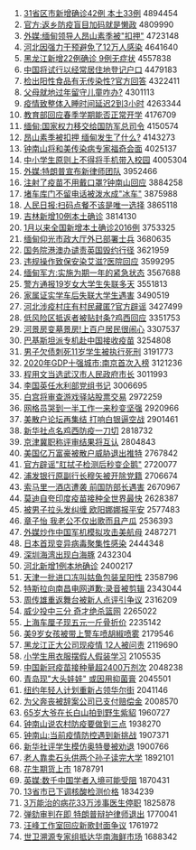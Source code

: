 1. [31省区市新增确诊42例 本土33例](http://www.baidu.com/baidu?cl=3&tn=SE_baiduhomet8_jmjb7mjw&rsv_dl=fyb_top&fr=top1000&wd=31%CA%A1%C7%F8%CA%D0%D0%C2%D4%F6%C8%B7%D5%EF42%C0%FD%20%B1%BE%CD%C133%C0%FD) 4894454
1. [官方:返乡防疫盲目加码就是懒政](http://www.baidu.com/baidu?cl=3&tn=SE_baiduhomet8_jmjb7mjw&rsv_dl=fyb_top&fr=top1000&wd=%B9%D9%B7%BD%3A%B7%B5%CF%E7%B7%C0%D2%DF%C3%A4%C4%BF%BC%D3%C2%EB%BE%CD%CA%C7%C0%C1%D5%FE) 4809990
1. [外媒:缅甸领导人昂山素季被"扣押"](http://www.baidu.com/baidu?cl=3&tn=SE_baiduhomet8_jmjb7mjw&rsv_dl=fyb_top&fr=top1000&wd=%CD%E2%C3%BD%3A%C3%E5%B5%E9%C1%EC%B5%BC%C8%CB%B0%BA%C9%BD%CB%D8%BC%BE%B1%BB%22%BF%DB%D1%BA%22) 4723148
1. [河北因强力干预避免了12万人感染](http://www.baidu.com/baidu?cl=3&tn=SE_baiduhomet8_jmjb7mjw&rsv_dl=fyb_top&fr=top1000&wd=%BA%D3%B1%B1%D2%F2%C7%BF%C1%A6%B8%C9%D4%A4%B1%DC%C3%E2%C1%CB12%CD%F2%C8%CB%B8%D0%C8%BE) 4641640
1. [黑龙江新增22例确诊 9例无症状](http://www.baidu.com/baidu?cl=3&tn=SE_baiduhomet8_jmjb7mjw&rsv_dl=fyb_top&fr=top1000&wd=%BA%DA%C1%FA%BD%AD%D0%C2%D4%F622%C0%FD%C8%B7%D5%EF%209%C0%FD%CE%DE%D6%A2%D7%B4) 4557838
1. [中国将试行以经常居住地登记户口](http://www.baidu.com/baidu?cl=3&tn=SE_baiduhomet8_jmjb7mjw&rsv_dl=fyb_top&fr=top1000&wd=%D6%D0%B9%FA%BD%AB%CA%D4%D0%D0%D2%D4%BE%AD%B3%A3%BE%D3%D7%A1%B5%D8%B5%C7%BC%C7%BB%A7%BF%DA) 4479183
1. [检出阳性食品有无传染性?官方回答](http://www.baidu.com/baidu?cl=3&tn=SE_baiduhomet8_jmjb7mjw&rsv_dl=fyb_top&fr=top1000&wd=%BC%EC%B3%F6%D1%F4%D0%D4%CA%B3%C6%B7%D3%D0%CE%DE%B4%AB%C8%BE%D0%D4%3F%B9%D9%B7%BD%BB%D8%B4%F0) 4322411
1. [父母就地过年留守儿童咋办?](http://www.baidu.com/baidu?cl=3&tn=SE_baiduhomet8_jmjb7mjw&rsv_dl=fyb_top&fr=top1000&wd=%B8%B8%C4%B8%BE%CD%B5%D8%B9%FD%C4%EA%C1%F4%CA%D8%B6%F9%CD%AF%D5%A6%B0%EC%3F) 4301113
1. [疫情致整体入睡时间延迟2到3小时](http://www.baidu.com/baidu?cl=3&tn=SE_baiduhomet8_jmjb7mjw&rsv_dl=fyb_top&fr=top1000&wd=%D2%DF%C7%E9%D6%C2%D5%FB%CC%E5%C8%EB%CB%AF%CA%B1%BC%E4%D1%D3%B3%D92%B5%BD3%D0%A1%CA%B1) 4263344
1. [教育部回应春季学期能否正常开学](http://www.baidu.com/baidu?cl=3&tn=SE_baiduhomet8_jmjb7mjw&rsv_dl=fyb_top&fr=top1000&wd=%BD%CC%D3%FD%B2%BF%BB%D8%D3%A6%B4%BA%BC%BE%D1%A7%C6%DA%C4%DC%B7%F1%D5%FD%B3%A3%BF%AA%D1%A7) 4176709
1. [缅甸:国家权力移交给国防军总司令](http://www.baidu.com/baidu?cl=3&tn=SE_baiduhomet8_jmjb7mjw&rsv_dl=fyb_top&fr=top1000&wd=%C3%E5%B5%E9%3A%B9%FA%BC%D2%C8%A8%C1%A6%D2%C6%BD%BB%B8%F8%B9%FA%B7%C0%BE%FC%D7%DC%CB%BE%C1%EE) 4150574
1. [昂山素季被扣押 缅甸发生了什么?](http://www.baidu.com/baidu?cl=3&tn=SE_baiduhomet8_jmjb7mjw&rsv_dl=fyb_top&fr=top1000&wd=%B0%BA%C9%BD%CB%D8%BC%BE%B1%BB%BF%DB%D1%BA%20%C3%E5%B5%E9%B7%A2%C9%FA%C1%CB%CA%B2%C3%B4%3F) 4143273
1. [钟南山将和美传染病专家福奇会面](http://www.baidu.com/baidu?cl=3&tn=SE_baiduhomet8_jmjb7mjw&rsv_dl=fyb_top&fr=top1000&wd=%D6%D3%C4%CF%C9%BD%BD%AB%BA%CD%C3%C0%B4%AB%C8%BE%B2%A1%D7%A8%BC%D2%B8%A3%C6%E6%BB%E1%C3%E6) 4025137
1. [中小学生原则上不得将手机带入校园](http://www.baidu.com/baidu?cl=3&tn=SE_baiduhomet8_jmjb7mjw&rsv_dl=fyb_top&fr=top1000&wd=%D6%D0%D0%A1%D1%A7%C9%FA%D4%AD%D4%F2%C9%CF%B2%BB%B5%C3%BD%AB%CA%D6%BB%FA%B4%F8%C8%EB%D0%A3%D4%B0) 4005304
1. [外媒:特朗普宣布新律师团队](http://www.baidu.com/baidu?cl=3&tn=SE_baiduhomet8_jmjb7mjw&rsv_dl=fyb_top&fr=top1000&wd=%CD%E2%C3%BD%3A%CC%D8%C0%CA%C6%D5%D0%FB%B2%BC%D0%C2%C2%C9%CA%A6%CD%C5%B6%D3) 3952466
1. [注射了疫苗不用戴口罩?钟南山回应](http://www.baidu.com/baidu?cl=3&tn=SE_baiduhomet8_jmjb7mjw&rsv_dl=fyb_top&fr=top1000&wd=%D7%A2%C9%E4%C1%CB%D2%DF%C3%E7%B2%BB%D3%C3%B4%F7%BF%DA%D5%D6%3F%D6%D3%C4%CF%C9%BD%BB%D8%D3%A6) 3884258
1. [堵车库门不留电话被泼水成"冰车"](http://www.baidu.com/baidu?cl=3&tn=SE_baiduhomet8_jmjb7mjw&rsv_dl=fyb_top&fr=top1000&wd=%B6%C2%B3%B5%BF%E2%C3%C5%B2%BB%C1%F4%B5%E7%BB%B0%B1%BB%C6%C3%CB%AE%B3%C9%22%B1%F9%B3%B5%22) 3875988
1. [人民日报:扫码点餐不该是唯一选择](http://www.baidu.com/baidu?cl=3&tn=SE_baiduhomet8_jmjb7mjw&rsv_dl=fyb_top&fr=top1000&wd=%C8%CB%C3%F1%C8%D5%B1%A8%3A%C9%A8%C2%EB%B5%E3%B2%CD%B2%BB%B8%C3%CA%C7%CE%A8%D2%BB%D1%A1%D4%F1) 3865118
1. [吉林新增10例本土确诊](http://www.baidu.com/baidu?cl=3&tn=SE_baiduhomet8_jmjb7mjw&rsv_dl=fyb_top&fr=top1000&wd=%BC%AA%C1%D6%D0%C2%D4%F610%C0%FD%B1%BE%CD%C1%C8%B7%D5%EF) 3814130
1. [1月以来全国新增本土确诊2016例](http://www.baidu.com/baidu?cl=3&tn=SE_baiduhomet8_jmjb7mjw&rsv_dl=fyb_top&fr=top1000&wd=1%D4%C2%D2%D4%C0%B4%C8%AB%B9%FA%D0%C2%D4%F6%B1%BE%CD%C1%C8%B7%D5%EF2016%C0%FD) 3753325
1. [缅甸仰光市政大厅外已部署士兵](http://www.baidu.com/baidu?cl=3&tn=SE_baiduhomet8_jmjb7mjw&rsv_dl=fyb_top&fr=top1000&wd=%C3%E5%B5%E9%D1%F6%B9%E2%CA%D0%D5%FE%B4%F3%CC%FC%CD%E2%D2%D1%B2%BF%CA%F0%CA%BF%B1%F8) 3680635
1. [国务院港澳办谴责英国毁约行径](http://www.baidu.com/baidu?cl=3&tn=SE_baiduhomet8_jmjb7mjw&rsv_dl=fyb_top&fr=top1000&wd=%B9%FA%CE%F1%D4%BA%B8%DB%B0%C4%B0%EC%C7%B4%D4%F0%D3%A2%B9%FA%BB%D9%D4%BC%D0%D0%BE%B6) 3621959
1. [违规操作致保安染艾滋?医院回应](http://www.baidu.com/baidu?cl=3&tn=SE_baiduhomet8_jmjb7mjw&rsv_dl=fyb_top&fr=top1000&wd=%CE%A5%B9%E6%B2%D9%D7%F7%D6%C2%B1%A3%B0%B2%C8%BE%B0%AC%D7%CC%3F%D2%BD%D4%BA%BB%D8%D3%A6) 3599295
1. [缅甸军方:实施为期一年的紧急状态](http://www.baidu.com/baidu?cl=3&tn=SE_baiduhomet8_jmjb7mjw&rsv_dl=fyb_top&fr=top1000&wd=%C3%E5%B5%E9%BE%FC%B7%BD%3A%CA%B5%CA%A9%CE%AA%C6%DA%D2%BB%C4%EA%B5%C4%BD%F4%BC%B1%D7%B4%CC%AC) 3567688
1. [警方通报19岁女大学生失联多天](http://www.baidu.com/baidu?cl=3&tn=SE_baiduhomet8_jmjb7mjw&rsv_dl=fyb_top&fr=top1000&wd=%BE%AF%B7%BD%CD%A8%B1%A819%CB%EA%C5%AE%B4%F3%D1%A7%C9%FA%CA%A7%C1%AA%B6%E0%CC%EC) 3551813
1. [家属证实学车后失联大学生遇害](http://www.baidu.com/baidu?cl=3&tn=SE_baiduhomet8_jmjb7mjw&rsv_dl=fyb_top&fr=top1000&wd=%BC%D2%CA%F4%D6%A4%CA%B5%D1%A7%B3%B5%BA%F3%CA%A7%C1%AA%B4%F3%D1%A7%C9%FA%D3%F6%BA%A6) 3490519
1. [河北涉疫村庄有村民藏匿?官方辟谣](http://www.baidu.com/baidu?cl=3&tn=SE_baiduhomet8_jmjb7mjw&rsv_dl=fyb_top&fr=top1000&wd=%BA%D3%B1%B1%C9%E6%D2%DF%B4%E5%D7%AF%D3%D0%B4%E5%C3%F1%B2%D8%C4%E4%3F%B9%D9%B7%BD%B1%D9%D2%A5) 3427499
1. [低风险区抵返者被贴封条?鸡西回应](http://www.baidu.com/baidu?cl=3&tn=SE_baiduhomet8_jmjb7mjw&rsv_dl=fyb_top&fr=top1000&wd=%B5%CD%B7%E7%CF%D5%C7%F8%B5%D6%B7%B5%D5%DF%B1%BB%CC%F9%B7%E2%CC%F5%3F%BC%A6%CE%F7%BB%D8%D3%A6) 3351753
1. [河景房变墓景房!上百户居民很闹心](http://www.baidu.com/baidu?cl=3&tn=SE_baiduhomet8_jmjb7mjw&rsv_dl=fyb_top&fr=top1000&wd=%BA%D3%BE%B0%B7%BF%B1%E4%C4%B9%BE%B0%B7%BF%21%C9%CF%B0%D9%BB%A7%BE%D3%C3%F1%BA%DC%C4%D6%D0%C4) 3307537
1. [巴基斯坦派专机赴中国接收疫苗](http://www.baidu.com/baidu?cl=3&tn=SE_baiduhomet8_jmjb7mjw&rsv_dl=fyb_top&fr=top1000&wd=%B0%CD%BB%F9%CB%B9%CC%B9%C5%C9%D7%A8%BB%FA%B8%B0%D6%D0%B9%FA%BD%D3%CA%D5%D2%DF%C3%E7) 3254808
1. [男子欠债刺死11岁学生被执行死刑](http://www.baidu.com/baidu?cl=3&tn=SE_baiduhomet8_jmjb7mjw&rsv_dl=fyb_top&fr=top1000&wd=%C4%D0%D7%D3%C7%B7%D5%AE%B4%CC%CB%C011%CB%EA%D1%A7%C9%FA%B1%BB%D6%B4%D0%D0%CB%C0%D0%CC) 3191773
1. [2020年GDP十强城市:南京首次入榜](http://www.baidu.com/baidu?cl=3&tn=SE_baiduhomet8_jmjb7mjw&rsv_dl=fyb_top&fr=top1000&wd=2020%C4%EAGDP%CA%AE%C7%BF%B3%C7%CA%D0%3A%C4%CF%BE%A9%CA%D7%B4%CE%C8%EB%B0%F1) 3121236
1. [程用文当选武汉市人民政府市长](http://www.baidu.com/baidu?cl=3&tn=SE_baiduhomet8_jmjb7mjw&rsv_dl=fyb_top&fr=top1000&wd=%B3%CC%D3%C3%CE%C4%B5%B1%D1%A1%CE%E4%BA%BA%CA%D0%C8%CB%C3%F1%D5%FE%B8%AE%CA%D0%B3%A4) 3011993
1. [李国英任水利部党组书记](http://www.baidu.com/baidu?cl=3&tn=SE_baiduhomet8_jmjb7mjw&rsv_dl=fyb_top&fr=top1000&wd=%C0%EE%B9%FA%D3%A2%C8%CE%CB%AE%C0%FB%B2%BF%B5%B3%D7%E9%CA%E9%BC%C7) 3006695
1. [白宫将审查游戏驿站股票交易](http://www.baidu.com/baidu?cl=3&tn=SE_baiduhomet8_jmjb7mjw&rsv_dl=fyb_top&fr=top1000&wd=%B0%D7%B9%AC%BD%AB%C9%F3%B2%E9%D3%CE%CF%B7%E6%E4%D5%BE%B9%C9%C6%B1%BD%BB%D2%D7) 2972259
1. [网格员哭到一半工作一来秒变坚强](http://www.baidu.com/baidu?cl=3&tn=SE_baiduhomet8_jmjb7mjw&rsv_dl=fyb_top&fr=top1000&wd=%CD%F8%B8%F1%D4%B1%BF%DE%B5%BD%D2%BB%B0%EB%B9%A4%D7%F7%D2%BB%C0%B4%C3%EB%B1%E4%BC%E1%C7%BF) 2920966
1. [美散户论坛再集结 打响白银逼空战](http://www.baidu.com/baidu?cl=3&tn=SE_baiduhomet8_jmjb7mjw&rsv_dl=fyb_top&fr=top1000&wd=%C3%C0%C9%A2%BB%A7%C2%DB%CC%B3%D4%D9%BC%AF%BD%E1%20%B4%F2%CF%EC%B0%D7%D2%F8%B1%C6%BF%D5%D5%BD) 2901461
1. [新华社点名鸡西防疫一刀切](http://www.baidu.com/baidu?cl=3&tn=SE_baiduhomet8_jmjb7mjw&rsv_dl=fyb_top&fr=top1000&wd=%D0%C2%BB%AA%C9%E7%B5%E3%C3%FB%BC%A6%CE%F7%B7%C0%D2%DF%D2%BB%B5%B6%C7%D0) 2818732
1. [京津冀职称评审结果将互认](http://www.baidu.com/baidu?cl=3&tn=SE_baiduhomet8_jmjb7mjw&rsv_dl=fyb_top&fr=top1000&wd=%BE%A9%BD%F2%BC%BD%D6%B0%B3%C6%C6%C0%C9%F3%BD%E1%B9%FB%BD%AB%BB%A5%C8%CF) 2804843
1. [美国亿万富豪被散户威胁退出推特](http://www.baidu.com/baidu?cl=3&tn=SE_baiduhomet8_jmjb7mjw&rsv_dl=fyb_top&fr=top1000&wd=%C3%C0%B9%FA%D2%DA%CD%F2%B8%BB%BA%C0%B1%BB%C9%A2%BB%A7%CD%FE%D0%B2%CD%CB%B3%F6%CD%C6%CC%D8) 2767842
1. [官方辟谣"肛拭子检测后秒变企鹅"](http://www.baidu.com/baidu?cl=3&tn=SE_baiduhomet8_jmjb7mjw&rsv_dl=fyb_top&fr=top1000&wd=%B9%D9%B7%BD%B1%D9%D2%A5%22%B8%D8%CA%C3%D7%D3%BC%EC%B2%E2%BA%F3%C3%EB%B1%E4%C6%F3%B6%EC%22) 2720077
1. [浦发银行原副行长穆矢被开除党籍](http://www.baidu.com/baidu?cl=3&tn=SE_baiduhomet8_jmjb7mjw&rsv_dl=fyb_top&fr=top1000&wd=%C6%D6%B7%A2%D2%F8%D0%D0%D4%AD%B8%B1%D0%D0%B3%A4%C4%C2%CA%B8%B1%BB%BF%AA%B3%FD%B5%B3%BC%AE) 2706674
1. [索马里一酒店遭袭 前国防部长遇害](http://www.baidu.com/baidu?cl=3&tn=SE_baiduhomet8_jmjb7mjw&rsv_dl=fyb_top&fr=top1000&wd=%CB%F7%C2%ED%C0%EF%D2%BB%BE%C6%B5%EA%D4%E2%CF%AE%20%C7%B0%B9%FA%B7%C0%B2%BF%B3%A4%D3%F6%BA%A6) 2670967
1. [莫迪自夸印度疫苗接种全世界最快](http://www.baidu.com/baidu?cl=3&tn=SE_baiduhomet8_jmjb7mjw&rsv_dl=fyb_top&fr=top1000&wd=%C4%AA%B5%CF%D7%D4%BF%E4%D3%A1%B6%C8%D2%DF%C3%E7%BD%D3%D6%D6%C8%AB%CA%C0%BD%E7%D7%EE%BF%EC) 2628387
1. [被男子拉头发纠缠 欧阳娜娜报平安](http://www.baidu.com/baidu?cl=3&tn=SE_baiduhomet8_jmjb7mjw&rsv_dl=fyb_top&fr=top1000&wd=%B1%BB%C4%D0%D7%D3%C0%AD%CD%B7%B7%A2%BE%C0%B2%F8%20%C5%B7%D1%F4%C4%C8%C4%C8%B1%A8%C6%BD%B0%B2) 2577483
1. [章子怡 我老公不仅出歌而且产瓜](http://www.baidu.com/baidu?cl=3&tn=SE_baiduhomet8_jmjb7mjw&rsv_dl=fyb_top&fr=top1000&wd=%D5%C2%D7%D3%E2%F9%20%CE%D2%C0%CF%B9%AB%B2%BB%BD%F6%B3%F6%B8%E8%B6%F8%C7%D2%B2%FA%B9%CF) 2536393
1. [外媒炒作中国军机模拟攻击美航母](http://www.baidu.com/baidu?cl=3&tn=SE_baiduhomet8_jmjb7mjw&rsv_dl=fyb_top&fr=top1000&wd=%CD%E2%C3%BD%B3%B4%D7%F7%D6%D0%B9%FA%BE%FC%BB%FA%C4%A3%C4%E2%B9%A5%BB%F7%C3%C0%BA%BD%C4%B8) 2487271
1. [日本首现变异病毒聚集性感染](http://www.baidu.com/baidu?cl=3&tn=SE_baiduhomet8_jmjb7mjw&rsv_dl=fyb_top&fr=top1000&wd=%C8%D5%B1%BE%CA%D7%CF%D6%B1%E4%D2%EC%B2%A1%B6%BE%BE%DB%BC%AF%D0%D4%B8%D0%C8%BE) 2444348
1. [深圳海湾出现白海豚](http://www.baidu.com/baidu?cl=3&tn=SE_baiduhomet8_jmjb7mjw&rsv_dl=fyb_top&fr=top1000&wd=%C9%EE%DB%DA%BA%A3%CD%E5%B3%F6%CF%D6%B0%D7%BA%A3%EB%E0) 2432304
1. [河北新增1例本地确诊](http://www.baidu.com/baidu?cl=3&tn=SE_baiduhomet8_jmjb7mjw&rsv_dl=fyb_top&fr=top1000&wd=%BA%D3%B1%B1%D0%C2%D4%F61%C0%FD%B1%BE%B5%D8%C8%B7%D5%EF) 2400217
1. [天津一批进口冻叫姑鱼包装呈阳性](http://www.baidu.com/baidu?cl=3&tn=SE_baiduhomet8_jmjb7mjw&rsv_dl=fyb_top&fr=top1000&wd=%CC%EC%BD%F2%D2%BB%C5%FA%BD%F8%BF%DA%B6%B3%BD%D0%B9%C3%D3%E3%B0%FC%D7%B0%B3%CA%D1%F4%D0%D4) 2358796
1. [特斯拉向南昌电网道歉:录音被剪辑](http://www.baidu.com/baidu?cl=3&tn=SE_baiduhomet8_jmjb7mjw&rsv_dl=fyb_top&fr=top1000&wd=%CC%D8%CB%B9%C0%AD%CF%F2%C4%CF%B2%FD%B5%E7%CD%F8%B5%C0%C7%B8%3A%C2%BC%D2%F4%B1%BB%BC%F4%BC%AD) 2343044
1. [周传雄重返舞台被新人点评引争议](http://www.baidu.com/baidu?cl=3&tn=SE_baiduhomet8_jmjb7mjw&rsv_dl=fyb_top&fr=top1000&wd=%D6%DC%B4%AB%D0%DB%D6%D8%B7%B5%CE%E8%CC%A8%B1%BB%D0%C2%C8%CB%B5%E3%C6%C0%D2%FD%D5%F9%D2%E9) 2316209
1. [威少投中三分 奇才绝杀篮网](http://www.baidu.com/baidu?cl=3&tn=SE_baiduhomet8_jmjb7mjw&rsv_dl=fyb_top&fr=top1000&wd=%CD%FE%C9%D9%CD%B6%D6%D0%C8%FD%B7%D6%20%C6%E6%B2%C5%BE%F8%C9%B1%C0%BA%CD%F8) 2265022
1. [上海车厘子现五元一斤骨折价](http://www.baidu.com/baidu?cl=3&tn=SE_baiduhomet8_jmjb7mjw&rsv_dl=fyb_top&fr=top1000&wd=%C9%CF%BA%A3%B3%B5%C0%E5%D7%D3%CF%D6%CE%E5%D4%AA%D2%BB%BD%EF%B9%C7%D5%DB%BC%DB) 2235142
1. [美9岁女孩被带上警车喷胡椒喷雾](http://www.baidu.com/baidu?cl=3&tn=SE_baiduhomet8_jmjb7mjw&rsv_dl=fyb_top&fr=top1000&wd=%C3%C09%CB%EA%C5%AE%BA%A2%B1%BB%B4%F8%C9%CF%BE%AF%B3%B5%C5%E7%BA%FA%BD%B7%C5%E7%CE%ED) 2179546
1. [黑龙江正大公司现疫情 12人被问责](http://www.baidu.com/baidu?cl=3&tn=SE_baiduhomet8_jmjb7mjw&rsv_dl=fyb_top&fr=top1000&wd=%BA%DA%C1%FA%BD%AD%D5%FD%B4%F3%B9%AB%CB%BE%CF%D6%D2%DF%C7%E9%2012%C8%CB%B1%BB%CE%CA%D4%F0) 2119690
1. [小学生用衣服摆假人假装学习](http://www.baidu.com/baidu?cl=3&tn=SE_baiduhomet8_jmjb7mjw&rsv_dl=fyb_top&fr=top1000&wd=%D0%A1%D1%A7%C9%FA%D3%C3%D2%C2%B7%FE%B0%DA%BC%D9%C8%CB%BC%D9%D7%B0%D1%A7%CF%B0) 2105535
1. [中国新冠疫苗接种量超2400万剂次](http://www.baidu.com/baidu?cl=3&tn=SE_baiduhomet8_jmjb7mjw&rsv_dl=fyb_top&fr=top1000&wd=%D6%D0%B9%FA%D0%C2%B9%DA%D2%DF%C3%E7%BD%D3%D6%D6%C1%BF%B3%AC2400%CD%F2%BC%C1%B4%CE) 2048238
1. [青岛现"大头娃娃" 或因用抑菌膏](http://www.baidu.com/baidu?cl=3&tn=SE_baiduhomet8_jmjb7mjw&rsv_dl=fyb_top&fr=top1000&wd=%C7%E0%B5%BA%CF%D6%22%B4%F3%CD%B7%CD%DE%CD%DE%22%20%BB%F2%D2%F2%D3%C3%D2%D6%BE%FA%B8%E0) 2045501
1. [纽约年轻人计划重新占领华尔街](http://www.baidu.com/baidu?cl=3&tn=SE_baiduhomet8_jmjb7mjw&rsv_dl=fyb_top&fr=top1000&wd=%C5%A6%D4%BC%C4%EA%C7%E1%C8%CB%BC%C6%BB%AE%D6%D8%D0%C2%D5%BC%C1%EC%BB%AA%B6%FB%BD%D6) 2041146
1. [为父奔丧被辞案公司已支付赔偿金](http://www.baidu.com/baidu?cl=3&tn=SE_baiduhomet8_jmjb7mjw&rsv_dl=fyb_top&fr=top1000&wd=%CE%AA%B8%B8%B1%BC%C9%A5%B1%BB%B4%C7%B0%B8%B9%AB%CB%BE%D2%D1%D6%A7%B8%B6%C5%E2%B3%A5%BD%F0) 2008570
1. [65岁大爷在长白山拍到野生紫貂](http://www.baidu.com/baidu?cl=3&tn=SE_baiduhomet8_jmjb7mjw&rsv_dl=fyb_top&fr=top1000&wd=65%CB%EA%B4%F3%D2%AF%D4%DA%B3%A4%B0%D7%C9%BD%C5%C4%B5%BD%D2%B0%C9%FA%D7%CF%F5%F5) 1960727
1. [钟南山说农村防疫要做到三点](http://www.baidu.com/baidu?cl=3&tn=SE_baiduhomet8_jmjb7mjw&rsv_dl=fyb_top&fr=top1000&wd=%D6%D3%C4%CF%C9%BD%CB%B5%C5%A9%B4%E5%B7%C0%D2%DF%D2%AA%D7%F6%B5%BD%C8%FD%B5%E3) 1938270
1. [钟南山:当前疫情防控遇到新挑战](http://www.baidu.com/baidu?cl=3&tn=SE_baiduhomet8_jmjb7mjw&rsv_dl=fyb_top&fr=top1000&wd=%D6%D3%C4%CF%C9%BD%3A%B5%B1%C7%B0%D2%DF%C7%E9%B7%C0%BF%D8%D3%F6%B5%BD%D0%C2%CC%F4%D5%BD) 1907371
1. [新华社评学生模仿奥特曼被劝退](http://www.baidu.com/baidu?cl=3&tn=SE_baiduhomet8_jmjb7mjw&rsv_dl=fyb_top&fr=top1000&wd=%D0%C2%BB%AA%C9%E7%C6%C0%D1%A7%C9%FA%C4%A3%B7%C2%B0%C2%CC%D8%C2%FC%B1%BB%C8%B0%CD%CB) 1900766
1. [老人靠卖石头供两个孙子读完大学](http://www.baidu.com/baidu?cl=3&tn=SE_baiduhomet8_jmjb7mjw&rsv_dl=fyb_top&fr=top1000&wd=%C0%CF%C8%CB%BF%BF%C2%F4%CA%AF%CD%B7%B9%A9%C1%BD%B8%F6%CB%EF%D7%D3%B6%C1%CD%EA%B4%F3%D1%A7) 1892101
1. [花生期货上市](http://www.baidu.com/baidu?cl=3&tn=SE_baiduhomet8_jmjb7mjw&rsv_dl=fyb_top&fr=top1000&wd=%BB%A8%C9%FA%C6%DA%BB%F5%C9%CF%CA%D0) 1878791
1. [英媒:数千中国学者入境可能受阻](http://www.baidu.com/baidu?cl=3&tn=SE_baiduhomet8_jmjb7mjw&rsv_dl=fyb_top&fr=top1000&wd=%D3%A2%C3%BD%3A%CA%FD%C7%A7%D6%D0%B9%FA%D1%A7%D5%DF%C8%EB%BE%B3%BF%C9%C4%DC%CA%DC%D7%E8) 1870431
1. [13省市已下调核酸检测价格](http://www.baidu.com/baidu?cl=3&tn=SE_baiduhomet8_jmjb7mjw&rsv_dl=fyb_top&fr=top1000&wd=13%CA%A1%CA%D0%D2%D1%CF%C2%B5%F7%BA%CB%CB%E1%BC%EC%B2%E2%BC%DB%B8%F1) 1834239
1. [3万能治的病花33万涉事医生停职](http://www.baidu.com/baidu?cl=3&tn=SE_baiduhomet8_jmjb7mjw&rsv_dl=fyb_top&fr=top1000&wd=3%CD%F2%C4%DC%D6%CE%B5%C4%B2%A1%BB%A833%CD%F2%C9%E6%CA%C2%D2%BD%C9%FA%CD%A3%D6%B0) 1825878
1. [弹劾审判在即 特朗普辩护律师退出](http://www.baidu.com/baidu?cl=3&tn=SE_baiduhomet8_jmjb7mjw&rsv_dl=fyb_top&fr=top1000&wd=%B5%AF%DB%C0%C9%F3%C5%D0%D4%DA%BC%B4%20%CC%D8%C0%CA%C6%D5%B1%E7%BB%A4%C2%C9%CA%A6%CD%CB%B3%F6) 1770041
1. [汪峰工作室回应新歌封面争议](http://www.baidu.com/baidu?cl=3&tn=SE_baiduhomet8_jmjb7mjw&rsv_dl=fyb_top&fr=top1000&wd=%CD%F4%B7%E5%B9%A4%D7%F7%CA%D2%BB%D8%D3%A6%D0%C2%B8%E8%B7%E2%C3%E6%D5%F9%D2%E9) 1761972
1. [世卫溯源专家组抵达华南海鲜市场](http://www.baidu.com/baidu?cl=3&tn=SE_baiduhomet8_jmjb7mjw&rsv_dl=fyb_top&fr=top1000&wd=%CA%C0%CE%C0%CB%DD%D4%B4%D7%A8%BC%D2%D7%E9%B5%D6%B4%EF%BB%AA%C4%CF%BA%A3%CF%CA%CA%D0%B3%A1) 1688342